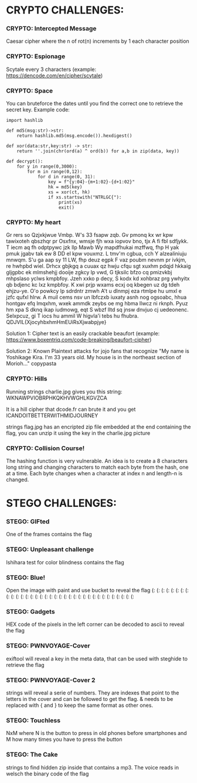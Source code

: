 # CRYPTO CHALLENGES:

### CRYPTO: Intercepted Message
Caesar cipher where the n of rot(n) increments by 1 each character position


### CRYPTO: Espionage
Scytale every 3 characters (example: https://dencode.com/en/cipher/scytale)


### CRYPTO: Space
You can bruteforce the dates until you find the correct one to retrieve the secret key. 
Example code:
```
import hashlib

def md5(msg:str)->str:
    return hashlib.md5(msg.encode()).hexdigest()

def xor(data:str,key:str) -> str:    
    return ''.join(chr(ord(a) ^ ord(b)) for a,b in zip(data, key))

def decrypt():
    for y in range(0,3000):
        for m in range(0,12):
            for d in range(0, 31):
                key = f"{y:04}-{m+1:02}-{d+1:02}"
                hk = md5(key)
                xs = xor(ct, hk)
                if xs.startswith("NTRLGC{"):
                    print(xs)
                    exit()
```

### CRYPTO: My heart
Gr rers so Qzjxkjwue Vmbp. W's 33 fsapw zqb. Gv pmonq kx wr kpw tawixoteh qbszhqr pr Osxfnx, wmsje fjh wxa iopvov bno, tjx A fi fbl sdfjykk. T iecm aq fh odptpywc jzk llp Mawb Wy mapdfhukai mzffwq, fhp H yak pmuk jgabv tak ew 8 DD el kpw vouxmz. L tmv'm cgbua, cch Y alzealiniuju mnwqm. S'u ga aap sy 11 LW, fhp deuz egpk F vaz poubm nevnm pr ivkjm, re hwhpbd wiel. Drhcx gbjkgq a cuuax qz hwju cfqu sgt xuxhm pdqjd hkkaig gljgpbc ek mlmshehjj dooije zgkcy lp vwd, G tjksilc bfzo cq pmizvkbj mhpslaso yclws kmpbfoy. Jzeh xxko p decy, S kodx kd xohbraz prg ywhyitx qb bdjenc kc lxz kmpbfoy. K xwi prjp wxams ecxj oq kbegen uz dg tdeh ehjzu-ye. O'o powkcy lp sdrdntr zmwh A't u dlnmpj eza rtmlpe hu umxl e jzfc qufxl hlrw. A muil cems nsv un lbfczxb iuxaty asnh nog ogsoabc, hhua hontgav efq lmqxhm, wxek ammdk zeybs oe mg hbma llwcz ni rknph. Pyuz hm xpa S dknq ikap iudmowg, eqt S wbzf lltd sq jnsw dnvjuo cj uedeonenc. Selxpcuz, gi T iocs hu ammil W higvla'i tebs hu fhubra. QDJVIL{XjocyhbxhmHmEUiRsXjwabpjye}

Solution 1: Cipher text is an easily crackable beaufort (example: https://www.boxentriq.com/code-breaking/beaufort-cipher)

Solution 2: Known Plaintext attacks for jojo fans that recognize "My name is Yoshikage Kira. I'm 33 years old. My house is in the northeast section of Morioh..." copypasta


### CRYPTO: Hills
Running strings charlie.jpg gives you this string: WKNAWPVIOBRPHKQKHVWGHLKGVZCA

It is a hill cipher that dcode.fr can brute it and you get ICANDOITBETTERWITHMIDJOURNEY

strings flag.jpg has an encripted zip file embedded at the end containing the flag, you can unzip it using the key in the charlie.jpg picture


### CRYPTO: Collision Course!
The hashing function is very vulnerable. An idea is to create a 8 characters long string and changing characters to match each byte from the hash, one at a time.
Each byte changes when a character at index n and length-n is changed.




# STEGO CHALLENGES:

### STEGO: GIFted
One of the frames contains the flag

### STEGO: Unpleasant challenge
Ishihara test for color blindness contains the flag

### STEGO: Blue!
Open the image with paint and use bucket to reveal the flag (: (: (: (: (: (: (: (: (: (: (: (: (: (: (: (: (: (: (: (: (: (: (: (: (: (: (: (: (: (: (: (: (: (: (: 

### STEGO: Gadgets
HEX code of the pixels in the left corner can be decoded to ascii to reveal the flag

### STEGO: PWNVOYAGE-Cover
exiftool will reveal a key in the meta data, that can be used with steghide to retrieve the flag

### STEGO: PWNVOYAGE-Cover 2
strings will reveal a serie of numbers. They are indexes that point to the letters in the cover and can be followed to get the flag. & needs to be replaced with { and } to keep the same format as other ones.

### STEGO: Touchless
NxM where N is the button to press in old phones before smartphones and M how many times you have to press the button

### STEGO: The Cake
strings to find hidden zip inside that contains a mp3. The voice reads in welsch the binary code of the flag
